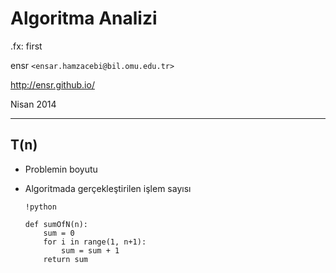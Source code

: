 #   Algoritma Analizi

.fx: first

ensr `<ensar.hamzacebi@bil.omu.edu.tr>`

http://ensr.github.io/

Nisan 2014

---

##  T(n)

-   Problemin boyutu

-   Algoritmada gerçekleştirilen işlem sayısı

        !python

        def sumOfN(n):
            sum = 0
            for i in range(1, n+1):
                sum = sum + 1
            return sum
